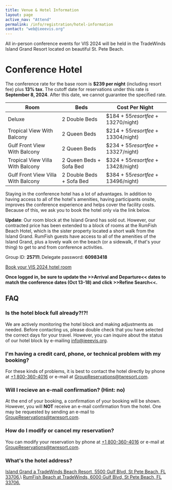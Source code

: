 ```yaml
---
title: Venue & Hotel Information
layout: page
active_nav: "Attend"
permalink: /info/registration/hotel-information
contact: "web@ieeevis.org"
---
```



All in-person conference events for VIS 2024 will be held in the TradeWinds Island Grand Resort located on beautiful St. Pete Beach.

# Conference Hotel

The conference rate for the base room is <b>$239 per night</b> (including resort fee) plus **13% tax**. The cutoff date for reservations under this rate is 
**September 8, 2024**.  After this date, we cannot guarantee the specified rate.

| Room                               | Beds          | Cost Per Night                          |
| ---------------------------------- | ------------- | --------------------------------------- |
| Deluxe                             | 2 Double Beds | $184 + $55 resort fee + 13% tax (~$270/night) |
| Tropical View With Balcony         | 2 Queen Beds  | $214 + $55 resort fee + 13% tax (~$304/night) |
| Gulf Front View With Balcony       | 2 Queen Beds  | $234 + $55 resort fee + 13% tax (~$327/night) |
| Tropical View Villa With Balcony   | 2 Queen Beds + Sofa Bed  | $324 + $55 resort fee + 13% tax (~$428/night) |
| Gulf Front View Villa With Balcony | 2 Double Beds + Sofa Bed | $384 + $55 resort fee + 13% tax (~$496/night) |

Staying in the conference hotel has a lot of advantages. In addition to having access to all of the hotel's amenities, having participants onsite, improves the conference experience and helps cover the facility costs. Because of this, we ask you to book the hotel only via the link below.

**Update**: Our room block at the Island Grand has sold out. However, our contracted price has been extended to a block of rooms at the RumFish Beach Hotel, which is the sister property located a short walk from the Island Grand. RumFish guests have access to all of the amenities of the Island Grand, plus a lovely walk on the beach (or a sidewalk, if that's your thing) to get to and from conference activities.

Group ID: **25711**\\
Delegate password: **60983418**

<a href="https://book.rguest.com/wbe/group/1672/tradewinds/auth?group=25711" class="button" target="new_window">Book your VIS 2024 hotel room</a>

**Once logged in, be sure to update the >>Arrival and Departure<< dates to match the conference dates (Oct 13-18) and click >>Refine Search<<.**


## FAQ

### Is the hotel block full already?!?!

We are actively monitoring the hotel block and making adjustments as needed. Before contacting us, please double check that you have selected the correct days for your travel. However, you can inquire about the status of our hotel block by e-mailing <a href="mailto:info@ieeevis.org">info@ieeevis.org</a>.

### I'm having a credit card, phone, or technical problem with my booking?

For these kinds of problems, it is best to contact the hotel directly by phone at <a href="tel:+1800-360-4016">+1 800-360-4016</a> or e-mail at <a href="mailto:GroupReservations@twresort.com">GroupReservations@twresort.com</a>.

### Will I recieve an e-mail confirmation? (Hint: no)

At the end of your booking, a confirmation of your booking will be shown. However, you will <b>NOT</b> receive an e-mail confirmation from the hotel. One may be requested by sending an e-mail to <a href="mailto:GroupReservations@twresort.com">GroupReservations@twresort.com</a>.

### How do I modify or cancel my reservation?

You can modify your reservation by phone at <a href="tel:+1800-360-4016">+1 800-360-4016</a> or e-mail at <a href="mailto:GroupReservations@twresort.com">GroupReservations@twresort.com</a>.

### What's the hotel address?

<a href = "https://maps.app.goo.gl/4vyyBQU6i6TobTwY8">Island Grand a TradeWinds Beach Resort, 5500 Gulf Blvd, St Pete Beach, FL 33706.</a>\\
<a href = "https://maps.app.goo.gl/XvQ1UVjXj31oeUxU7">RumFish Beach at TradeWinds, 6000 Gulf Blvd, St Pete Beach, FL 33706.</a>

